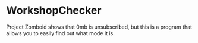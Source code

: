 # WorkshopChecker
Project Zomboid shows that 0mb is unsubscribed, but this is a program that allows you to easily find out what mode it is.

